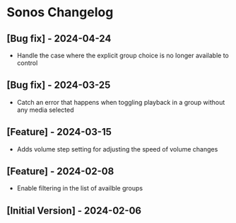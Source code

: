 # Sonos Changelog

## [Bug fix] - 2024-04-24

- Handle the case where the explicit group choice is no longer available to control

## [Bug fix] - 2024-03-25

- Catch an error that happens when toggling playback in a group without any media selected

## [Feature] - 2024-03-15

- Adds volume step setting for adjusting the speed of volume changes

## [Feature] - 2024-02-08

- Enable filtering in the list of availble groups

## [Initial Version] - 2024-02-06
